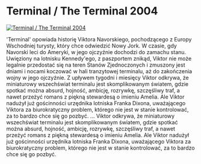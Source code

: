 Terminal / The Terminal 2004 
=============
[![Terminal / The Terminal 2004 ](http://vidos.pl/images/player.gif)](http://vidos.pl/terminal-the-terminal-2004)

 'Terminal' opowiada historię Viktora Navorskiego, pochodzącego z Europy Wschodniej turysty, który chce odwiedzić Nowy Jork. W czasie, gdy Navorski leci do Ameryki, w jego ojczyźnie dochodzi do zamachu stanu. Uwięziony na lotnisku Kennedy'ego, z paszportem znikąd, Viktor nie może legalnie przedostać się na teren Stanów Zjednoczonych i zmuszony jest dniami i nocami koczować w hali tranzytowej terminalu, aż do zakończenia wojny w jego ojczyźnie. Z upływem tygodni i miesięcy Viktor odkrywa, że miniaturowy wszechświat terminalu jest skomplikowanym światem, gdzie spotkać można absurd, hojność, ambicję, rozrywkę, szczęśliwy traf, a nawet przeżyć romans z piękną stewardesą o imieniu Amelia. Ale Viktor nadużył już gościnności urzędnika lotniska Franka Dixona, uważającego Viktora za biurokratyczny problem, którego nie jest w stanie kontrolować, za to bardzo chce się go pozbyć.  ... Viktor odkrywa, że miniaturowy wszechświat terminalu jest skomplikowanym światem, gdzie spotkać można absurd, hojność, ambicję, rozrywkę, szczęśliwy traf, a nawet przeżyć romans z piękną stewardesą o imieniu Amelia. Ale Viktor nadużył już gościnności urzędnika lotniska Franka Dixona, uważającego Viktora za biurokratyczny problem, którego nie jest w stanie kontrolować, za to bardzo chce się go pozbyć.
